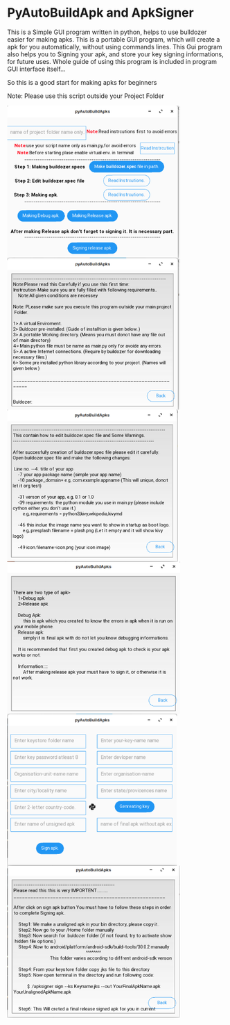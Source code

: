 # PyAutoBuildApk and ApkSigner

This is a Simple GUI program written in python, helps to use bulldozer easier for making apks. This is a portable GUI program, which will create a apk for you automatically, without using commands lines.
This Gui program also helps you to Signing your apk, and store your key signing informations, for future uses.
Whole guide of using this program is included in program GUI interface itself...

So this is a good start for making apks for beginners

Note: Please use this script outside your Project Folder

<img align='middle' height="350" src="https://raw.githubusercontent.com/MohitDevli/PyAutoBuildApk/main/screenshots/Screenshot%20from%202020-12-04%2019-14-16.png"/> 
<img align='middle' height="350" src="https://raw.githubusercontent.com/MohitDevli/PyAutoBuildApk/main/screenshots/Screenshot from 2020-12-04 19-14-30.png"/> 
<img align='middle' height="350" src="https://raw.githubusercontent.com/MohitDevli/PyAutoBuildApk/main/screenshots/Screenshot from 2020-12-04 19-14-36.png"/> 
<img align='middle' height="350" src="https://raw.githubusercontent.com/MohitDevli/PyAutoBuildApk/main/screenshots/Screenshot from 2020-12-04 19-14-41.png"/> 
<img align='middle' height="350" src="https://raw.githubusercontent.com/MohitDevli/PyAutoBuildApk/main/screenshots/Screenshot from 2020-12-04 19-15-37.png"/> 
<img align='middle' height="350" src="https://raw.githubusercontent.com/MohitDevli/PyAutoBuildApk/main/screenshots/Screenshot from 2020-12-04 19-15-50.png"/> 

